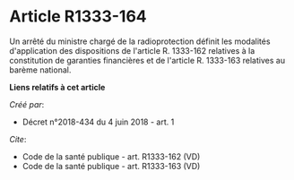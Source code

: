 # Article R1333-164

Un arrêté du ministre chargé de la radioprotection définit les modalités d'application des dispositions de l'article R.
1333-162 relatives à la constitution de garanties financières et de l'article R. 1333-163 relatives au barème national.

**Liens relatifs à cet article**

_Créé par_:

  - Décret n°2018-434 du 4 juin 2018 - art. 1

_Cite_:

  - Code de la santé publique - art. R1333-162 (VD)
  - Code de la santé publique - art. R1333-163 (VD)
